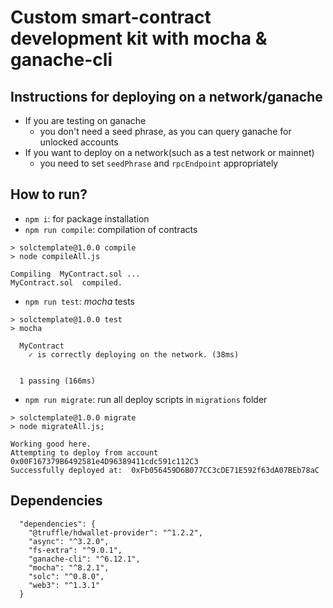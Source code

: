 # Custom smart-contract development kit with mocha & ganache-cli
## Instructions for deploying on a network/ganache
 - If you are testing on ganache
   - you don't need a seed phrase, as you can query ganache for unlocked accounts
 - If you want to deploy on a network(such as a test network or mainnet)
   - you need to set `seedPhrase` and `rpcEndpoint` appropriately

## How to run?
 - `npm i`: for package installation
 - `npm run compile`: compilation of contracts
```
> solctemplate@1.0.0 compile
> node compileAll.js

Compiling  MyContract.sol ...
MyContract.sol  compiled.
```
 - `npm run test`: *mocha* tests
```
> solctemplate@1.0.0 test
> mocha

  MyContract
    ✓ is correctly deploying on the network. (38ms)


  1 passing (166ms)
```
 - `npm run migrate`: run all deploy scripts in `migrations` folder
```
> solctemplate@1.0.0 migrate
> node migrateAll.js;

Working good here.
Attempting to deploy from account  0x00F167379B6492581e4D96389411cdc591c112C3
Successfully deployed at:  0xFb056459D6B077CC3cDE71E592f63dA07BEb78aC
```

## Dependencies
```
  "dependencies": {
    "@truffle/hdwallet-provider": "^1.2.2",
    "async": "^3.2.0",
    "fs-extra": "^9.0.1",
    "ganache-cli": "^6.12.1",
    "mocha": "^8.2.1",
    "solc": "^0.8.0",
    "web3": "^1.3.1"
  }
```
